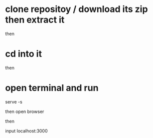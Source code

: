 # clone repositoy  / download its zip then extract it
then 

# cd into it 
then 

# open terminal and run
 <p>serve -s </p>

 then 
 open browser

 then 

 input 
 localhost:3000
 
